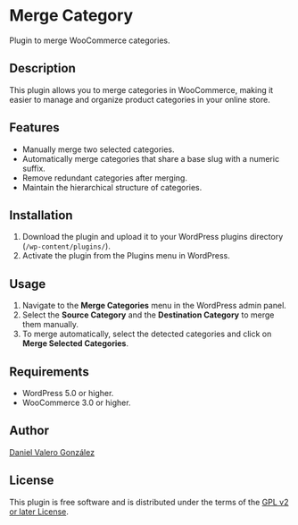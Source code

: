 # Merge Category

Plugin to merge WooCommerce categories.

## Description

This plugin allows you to merge categories in WooCommerce, making it easier to manage and organize product categories in your online store.

## Features

- Manually merge two selected categories.
- Automatically merge categories that share a base slug with a numeric suffix.
- Remove redundant categories after merging.
- Maintain the hierarchical structure of categories.

## Installation

1. Download the plugin and upload it to your WordPress plugins directory (`/wp-content/plugins/`).
2. Activate the plugin from the Plugins menu in WordPress.

## Usage

1. Navigate to the **Merge Categories** menu in the WordPress admin panel.
2. Select the **Source Category** and the **Destination Category** to merge them manually.
3. To merge automatically, select the detected categories and click on **Merge Selected Categories**.

## Requirements

- WordPress 5.0 or higher.
- WooCommerce 3.0 or higher.

## Author

[Daniel Valero González](https://valerogarte.com)

## License

This plugin is free software and is distributed under the terms of the [GPL v2 or later License](https://www.gnu.org/licenses/gpl-2.0.html).
